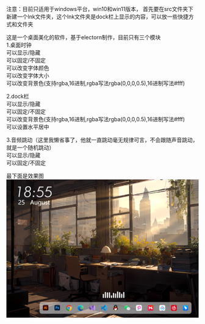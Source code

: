 注意：目前只适用于windows平台，win10和win11版本，
首先要在src文件夹下新建一个lnk文件夹，这个lnk文件夹是dock栏上显示的内容，可以放一些快捷方式和文件夹  

这是一个桌面美化的软件，基于electorn制作，目前只有三个模块  
1.桌面时钟  
  可以显示/隐藏  
  可以固定/不固定  
  可以改变字体颜色  
  可以改变字体大小  
  可以改变背景色(支持rgba,16进制,rgba写法rgba(0,0,0,0.5),16进制写法#fff)  
    
2.dock栏  
  可以显示/隐藏  
  可以固定/不固定  
  可以改变背景色(支持rgba,16进制,rgba写法rgba(0,0,0,0.5),16进制写法#fff)  
  可以设置水平居中  
    
3.音频跳动（这里我懒省事了，他就一直跳动毫无规律可言，不会跟随声音跳动，就是一个随机跳动）  
  可以显示/隐藏  
  可以固定/不固定  

最下面是效果图
![image](https://github.com/2514765066/Desktop-Beautification/blob/main/xiaoguo.jpg)
